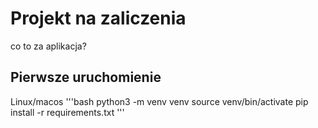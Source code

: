 # Projekt na zaliczenia
co to za aplikacja?

## Pierwsze uruchomienie

Linux/macos
'''bash
python3 -m venv venv
source venv/bin/activate
pip install -r requirements.txt
'''